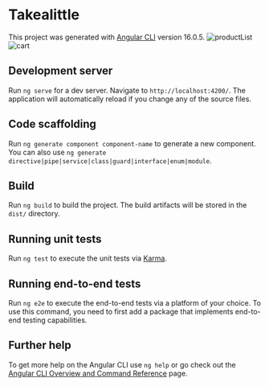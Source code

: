 # Takealittle

This project was generated with [Angular CLI](https://github.com/angular/angular-cli) version 16.0.5.
![productList](https://github.com/Musa-Msomi/web-store-front/assets/99795075/0cfbcaef-732f-4327-a751-b6e807cdb785)
![cart](https://github.com/Musa-Msomi/web-store-front/assets/99795075/5b195174-6954-4fed-a8c2-71c7d2ff3bc0)


## Development server

Run `ng serve` for a dev server. Navigate to `http://localhost:4200/`. The application will automatically reload if you change any of the source files.

## Code scaffolding

Run `ng generate component component-name` to generate a new component. You can also use `ng generate directive|pipe|service|class|guard|interface|enum|module`.

## Build

Run `ng build` to build the project. The build artifacts will be stored in the `dist/` directory.

## Running unit tests

Run `ng test` to execute the unit tests via [Karma](https://karma-runner.github.io).

## Running end-to-end tests

Run `ng e2e` to execute the end-to-end tests via a platform of your choice. To use this command, you need to first add a package that implements end-to-end testing capabilities.

## Further help

To get more help on the Angular CLI use `ng help` or go check out the [Angular CLI Overview and Command Reference](https://angular.io/cli) page.
